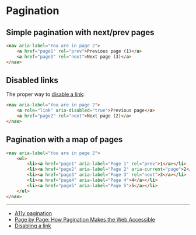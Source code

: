 # Pagination

## Simple pagination with next/prev pages

```html
<nav aria-label="You are in page 2">
    <a href="page1" rel="prev">Previous page (1)</a>
    <a href="page3" rel="next">Next page (3)</a>
</nav>
```

## Disabled links

The proper way to [disable a link](https://www.scottohara.me/blog/2021/05/28/disabled-links.html):

```html
<nav aria-label="You are in page 2">
    <a role="link" aria-disabled="true">Previous page</a>
    <a href="page2" rel="next">Next page (2)</a>
</nav>
```


## Pagination with a map of pages

```html
<nav aria-label="You are in page 2">
    <ul>
        <li><a href="page1" aria-label="Page 1" rel="prev">1</a></li>
        <li><a href="page2" aria-label="Page 2" aria-current="page">2</a></li>
        <li><a href="page3" aria-label="Page 3" rel="next">3</a></li>
        <li><a href="page4" aria-label="Page 4">4</a></li>
        <li><a href="page5" aria-label="Page 5">5</a></li>
    </ul>
</nav>
```

---

- [A11y pagination](https://a11y-style-guide.com/style-guide/section-navigation.html)
- [Page by Page: How Pagination Makes the Web Accessible](https://htmhell.dev/adventcalendar/2024/14/)
- [Disabling a link](https://www.scottohara.me/blog/2021/05/28/disabled-links.html)
